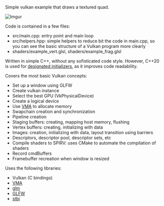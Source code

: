 Simple vulkan example that draws a textured quad.

![Imgur](https://i.imgur.com/lxKDqOw.png)

Code is contained in a few files:
- src/main.cpp: entry point and main loop
- src/helpers.hpp: simple helpers to reduce bit the code in main.cpp, so you can see the basic structure of a Vulkan program more clearly
- shaders/example_vert.glsl, shaders/example_frag.glsl

Written in simple C++, without any sofisticated code style. However, C++20 is used for [designated initializers](https://www.cppstories.com/2021/designated-init-cpp20/), as it improves code readability.

Covers the most basic Vulkan concepts:
- Set up a window using GLFW
- Create vulkan instance
- Select the best GPU (VkPhysicalDevice)
- Create a logical device
- Use [VMA](https://github.com/GPUOpen-LibrariesAndSDKs/VulkanMemoryAllocator) to allocate memory
- Swapchain creation and synchronization
- Pipeline creation
- Staging buffers: creating, mapping host memory, flushing
- Vertex buffers: creating, initializing with data
- Images: creation, initializing with data, layout transition using barriers
- Descriptors, descriptor pool, descriptor sets, etc
- Compile shaders to SPIRV: uses CMake to automate the compilation of shaders
- Record cmdBuffers
- Framebuffer recreation when window is resized

Uses the following libraries:
- Vulkan (C bindings)
- [VMA](https://github.com/GPUOpen-LibrariesAndSDKs/VulkanMemoryAllocator)
- [glm](https://github.com/g-truc/glm)
- [GLFW](https://www.glfw.org/)
- [stbi](https://github.com/nothings/stb)
